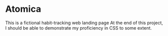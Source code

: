 # Atomica
This is a fictional habit-tracking web landing page
At the end of this project, I should be able to demonstrate my proficiency in CSS to some extent.